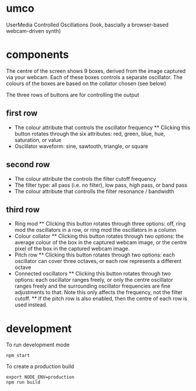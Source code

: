 # umco
UserMedia Controlled Oscillations (look, bascially a browser-based webcam-driven synth)

# components
The centre of the screen shows 9 boxes, derived from the image captured via your webcam. Each of these boxes controls a separate oscillator. The colours of the boxes are based on the collator chosen (see below)

The three rows of buttons are for controlling the output
## first row
* The colour attribute that controls the oscillator frequency
** Clicking this button rotates through the six attributes: red, green, blue, hue, saturation, or value
* Oscillator waveform: sine, sawtooth, triangle, or square

## second row
* The colour attribute the controls the filter cutoff frequency
* The filter type: all pass (i.e. no filter), low pass, high pass, or band pass
* The colour attribute that controlls the filter resonance / bandwidth

## third row
* Ring mod
** Clicking this button rotates through three options: off, ring mod the oscillators in a row, or ring mod the oscillators in a column
* Colour collator
** Clicking this button rotates through two options: the average colour of the box in the captured webcam image, or the centre pixel of the box in the captured webcam image.
* Pitch row
** Clicking this button rotates through two options: each oscillator can cover three octaves, or each row represents a different octave
* Connected oscillators
** Clicking this button rotates through two options: each oscillator ranges freely, or only the centre oscillator ranges freely and the surrounding oscillator frequencies are fine adjustments to that. Note this only affects the frequency, not the filter cutoff.
** If the pitch row is also enabled, then the centre of each row is used instead.

# development
To run development mode
```
npm start
```
To create a production build
```
export NODE_ENV=production
npm run build
```